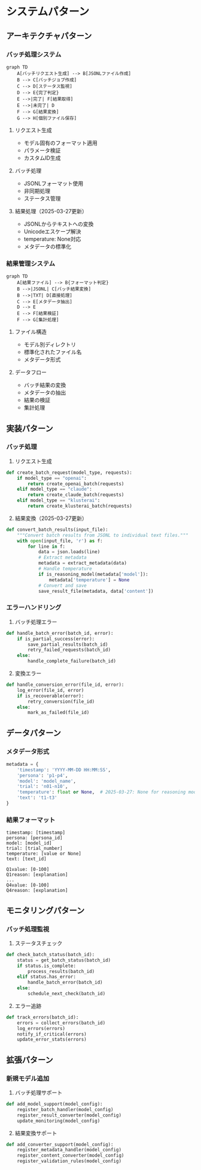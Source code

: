 # システムパターン

## アーキテクチャパターン

### バッチ処理システム
```mermaid
graph TD
    A[バッチリクエスト生成] --> B[JSONLファイル作成]
    B --> C[バッチジョブ作成]
    C --> D[ステータス監視]
    D --> E{完了判定}
    E -->|完了| F[結果取得]
    E -->|未完了| D
    F --> G[結果変換]
    G --> H[個別ファイル保存]
```

1. リクエスト生成
   - モデル固有のフォーマット適用
   - パラメータ検証
   - カスタムID生成

2. バッチ処理
   - JSONLフォーマット使用
   - 非同期処理
   - ステータス管理

3. 結果処理（2025-03-27更新）
   - JSONLからテキストへの変換
   - Unicodeエスケープ解決
   - temperature: None対応
   - メタデータの標準化

### 結果管理システム
```mermaid
graph TD
    A[結果ファイル] --> B{フォーマット判定}
    B -->|JSONL| C[バッチ結果変換]
    B -->|TXT| D[直接処理]
    C --> E[メタデータ抽出]
    D --> E
    E --> F[結果検証]
    F --> G[集計処理]
```

1. ファイル構造
   - モデル別ディレクトリ
   - 標準化されたファイル名
   - メタデータ形式

2. データフロー
   - バッチ結果の変換
   - メタデータの抽出
   - 結果の検証
   - 集計処理

## 実装パターン

### バッチ処理
1. リクエスト生成
```python
def create_batch_request(model_type, requests):
    if model_type == "openai":
        return create_openai_batch(requests)
    elif model_type == "claude":
        return create_claude_batch(requests)
    elif model_type == "klusterai":
        return create_klusterai_batch(requests)
```

2. 結果変換（2025-03-27更新）
```python
def convert_batch_results(input_file):
    """Convert batch results from JSONL to individual text files."""
    with open(input_file, 'r') as f:
        for line in f:
            data = json.loads(line)
            # Extract metadata
            metadata = extract_metadata(data)
            # Handle temperature
            if is_reasoning_model(metadata['model']):
                metadata['temperature'] = None
            # Convert and save
            save_result_file(metadata, data['content'])
```

### エラーハンドリング
1. バッチ処理エラー
```python
def handle_batch_error(batch_id, error):
    if is_partial_success(error):
        save_partial_results(batch_id)
        retry_failed_requests(batch_id)
    else:
        handle_complete_failure(batch_id)
```

2. 変換エラー
```python
def handle_conversion_error(file_id, error):
    log_error(file_id, error)
    if is_recoverable(error):
        retry_conversion(file_id)
    else:
        mark_as_failed(file_id)
```

## データパターン

### メタデータ形式
```python
metadata = {
    'timestamp': 'YYYY-MM-DD HH:MM:SS',
    'persona': 'p1-p4',
    'model': 'model_name',
    'trial': 'n01-n10',
    'temperature': float or None,  # 2025-03-27: None for reasoning models
    'text': 't1-t3'
}
```

### 結果フォーマット
```
timestamp: [timestamp]
persona: [persona_id]
model: [model_id]
trial: [trial_number]
temperature: [value or None]
text: [text_id]

Q1value: [0-100]
Q1reason: [explanation]
...
Q4value: [0-100]
Q4reason: [explanation]
```

## モニタリングパターン

### バッチ処理監視
1. ステータスチェック
```python
def check_batch_status(batch_id):
    status = get_batch_status(batch_id)
    if status.is_complete:
        process_results(batch_id)
    elif status.has_error:
        handle_batch_error(batch_id)
    else:
        schedule_next_check(batch_id)
```

2. エラー追跡
```python
def track_errors(batch_id):
    errors = collect_errors(batch_id)
    log_errors(errors)
    notify_if_critical(errors)
    update_error_stats(errors)
```

## 拡張パターン

### 新規モデル追加
1. バッチ処理サポート
```python
def add_model_support(model_config):
    register_batch_handler(model_config)
    register_result_converter(model_config)
    update_monitoring(model_config)
```

2. 結果変換サポート
```python
def add_converter_support(model_config):
    register_metadata_handler(model_config)
    register_content_converter(model_config)
    register_validation_rules(model_config)
